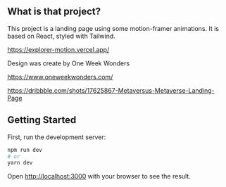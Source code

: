 ## What is that project? 

This project is a landing page using some motion-framer animations. It is based on React, styled with Tailwind. 

https://explorer-motion.vercel.app/

Design was create by One Week Wonders

https://www.oneweekwonders.com/

https://dribbble.com/shots/17625867-Metaversus-Metaverse-Landing-Page



## Getting Started

First, run the development server:

```bash
npm run dev
# or
yarn dev
```

Open [http://localhost:3000](http://localhost:3000) with your browser to see the result.

